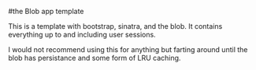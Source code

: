 #the Blob app template

This is a template with bootstrap, sinatra, and the blob. It contains everything up to and including user sessions.

I would not recommend using this for anything but farting around until the blob has persistance and some form of LRU caching.
